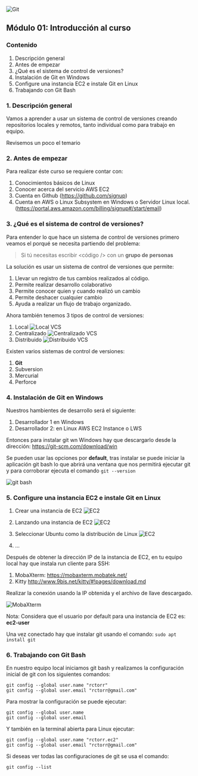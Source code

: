 ![Git](Media/git.jpg)

## Módulo 01: Introducción al curso

### Contenido

1. Descripción general
2. Antes de empezar
3. ¿Qué es el sistema de control de versiones?
4. Instalación de Git en Windows
5. Configure una instancia EC2 e instale Git en Linux
6. Trabajando con Git Bash


### 1. Descripción general

Vamos a aprender a usar un sistema de control de versiones creando repositorios locales y remotos, tanto individual como para trabajo en equipo.

Revisemos un poco el temario

### 2. Antes de empezar

Para realizar éste curso se requiere contar con:

1. Conocimientos básicos de Linux
2. Conocer acerca del servicio AWS EC2
3. Cuenta en Github (https://github.com/signup)
4. Cuenta en AWS o Linux Subsystem en Windows o Servidor Linux local. (https://portal.aws.amazon.com/billing/signup#/start/email)

### 3. ¿Qué es el sistema de control de versiones?

Para entender lo que hace un sistema de control de versiones primero veamos el porqué se necesita partiendo del problema:

> Si tú necesitas escribir <código /> con un **grupo de personas**

La solución es usar un sistema de control de versiones que permite:

1. Llevar un registro de tus cambios realizados al código.
2. Permite realizar desarrollo colaborativo
3. Permite conocer quien y cuando realizó un cambio
4. Permite deshacer cualquier cambio
5. Ayuda a realizar un flujo de trabajo organizado.

Ahora también tenemos 3 tipos de control de versiones:

1. Local
![Local VCS](Media/local-vcs.png)
2. Centralizado
![Centralizado VCS](Media/centralizado-vcs.png)
3. Distribuido
![Distribuido VCS](Media/distribuido-vcs.png)

Existen varios sistemas de control de versiones:

1. **Git** 
2. Subversion
3. Mercurial
4. Perforce

### 4. Instalación de Git en Windows

Nuestros hambientes de desarrollo será el siguiente:

1. Desarrollador 1 en Windows
2. Desarrollador 2: en Linux AWS EC2 Instance o LWS

Entonces para instalar git wn Windows hay que descargarlo desde la dirección: https://git-scm.com/download/win

Se pueden usar las opciones por **default**, tras instalar se puede iniciar la aplicación git bash lo que abrirá una ventana que nos permitirá ejecutar git y para corroborar ejecuta el comando `git --version`

![git bash](Media/git-bash.png)

### 5. Configure una instancia EC2 e instale Git en Linux

1. Crear una instancia de EC2
![EC2](Media/ec2-01.png)

2. Lanzando una instancia de EC2
![EC2](Media/ec2-02.png)

3. Seleccionar Ubuntu como la distribución de Linux
![EC2](Media/ec2-03.png)

4. ...

Después de obtener la dirección IP de la instancia de EC2, en tu equipo local hay que instala run cliente para SSH:

1. MobaXterm: https://mobaxterm.mobatek.net/
2. Kitty http://www.9bis.net/kitty/#!pages/download.md

Realizar la conexión usando la IP obtenida y el archivo de llave descargado.

![MobaXterm](Media/mobaxterm.png)

Nota: Considera que el usuario por default para una instancia de EC2 es: **ec2-user**

Una vez conectado hay que instalar git usando el comando: `sudo apt install git`

### 6. Trabajando con Git Bash

En nuestro equipo local iniciamos git bash y realizamos la configuración inicial de git con los siguientes comandos:

```
git config --global user.name "rctorr"
git config --global user.email "rctorr@gmail.com"
```

Para mostrar la configuración se puede ejecutar:

```
git config --global user.name
git config --global user.email
```

Y también en la terminal abierta para Linux ejecutar:

```
git config --global user.name "rctorr.ec2"
git config --global user.email "rctorr@gmail.com"
```

Si deseas ver todas las configuraciones de git se usa el comando:

```
git config --list
```

